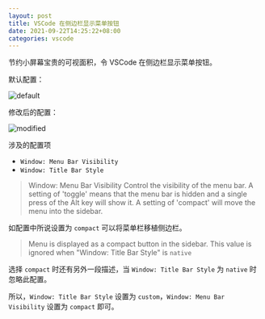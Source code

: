 ```yaml
---
layout: post
title: VSCode 在侧边栏显示菜单按钮
date: 2021-09-22T14:25:22+08:00
categories: vscode
---
```


节约小屏幕宝贵的可视面积，令 VSCode 在侧边栏显示菜单按钮。

默认配置：

![default](https://BedivereZero.github.io/assets/Screenshot%20from%202021-09-22%2014-29-17.png)

修改后的配置：

![modified](https://BedivereZero.github.io/assets/Screenshot%20from%202021-09-22%2014-34-18.png)

涉及的配置项

- `Window: Menu Bar Visibility`
- `Window: Title Bar Style`

> Window: Menu Bar Visibility
> Control the visibility of the menu bar. A setting of 'toggle' means that the menu bar is hidden and a single press of the Alt key will show it. A setting of 'compact' will move the menu into the sidebar.

如配置中所说设置为 `compact` 可以将菜单栏移植侧边栏。

> Menu is displayed as a compact button in the sidebar. This value is ignored when "Window: Title Bar Style" is `native`

选择 `compact` 时还有另外一段描述，当 `Window: Title Bar Style` 为 `native` 时忽略此配置。

所以，`Window: Title Bar Style` 设置为 `custom`，`Window: Menu Bar Visibility` 设置为 `compact` 即可。